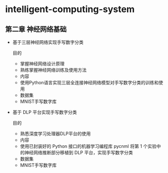 # intelligent-computing-system


## 第二章 神经网络基础

* 基于三层神经网络实现手写数字分类

    目的
  - 掌握神经网络设计原理 
  - 熟练掌握神经网络训练及使用方法 
  - 内容
  - 使用Python语言实现三层全连接神经网络模型对手写数字分类的训练和使用 
  - 数据集
  - MNIST手写数字库

* 基于 DLP 平台实现手写数字分类

  目的
  - 熟悉深度学习处理器DLP平台的使用
  - 内容
  - 使用已封装好的 Python 接口的机器学习编程库 pycnml 将第 1 个实验中的神经网络推断部分移植到 DLP 平台，实现手写数字分类
  - 数据集
  - MNIST手写数字库
